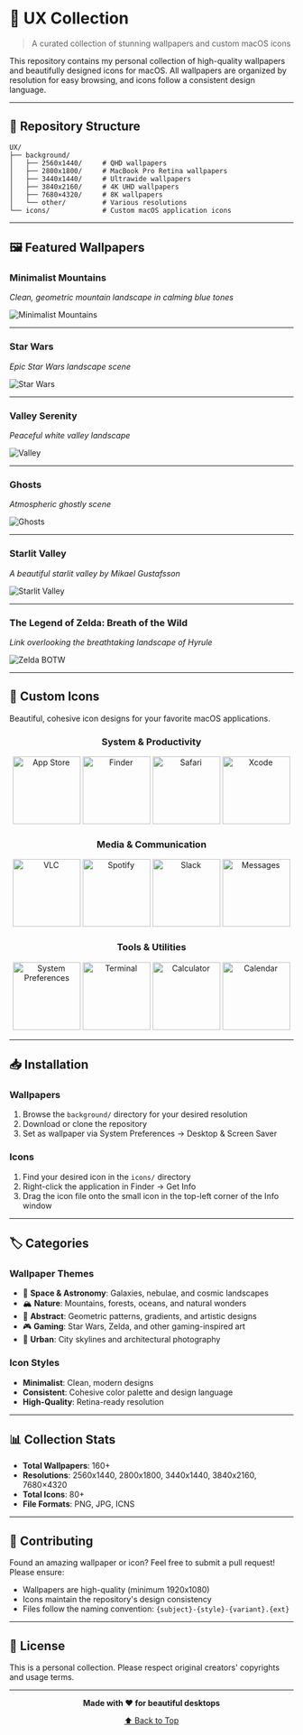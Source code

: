 # 🎨 UX Collection

> A curated collection of stunning wallpapers and custom macOS icons

This repository contains my personal collection of high-quality wallpapers and beautifully designed icons for macOS. All wallpapers are organized by resolution for easy browsing, and icons follow a consistent design language.

---

## 📁 Repository Structure

```
UX/
├── background/
│   ├── 2560x1440/     # QHD wallpapers
│   ├── 2800x1800/     # MacBook Pro Retina wallpapers
│   ├── 3440x1440/     # Ultrawide wallpapers
│   ├── 3840x2160/     # 4K UHD wallpapers
│   ├── 7680×4320/     # 8K wallpapers
│   └── other/         # Various resolutions
└── icons/             # Custom macOS application icons
```

---

## 🖼️ Featured Wallpapers

### Minimalist Mountains
*Clean, geometric mountain landscape in calming blue tones*

![Minimalist Mountains](background/3440x1440/minimalist-mountains-blue.png)

---

### Star Wars
*Epic Star Wars landscape scene*

![Star Wars](background/3440x1440/abstract-purple-smoke.jpg)

---

### Valley Serenity
*Peaceful white valley landscape*

![Valley](background/3440x1440/nature-valley-green.jpg)

---

### Ghosts
*Atmospheric ghostly scene*

![Ghosts](background/7680×4320/ghosts.jpg)

---

### Starlit Valley
*A beautiful starlit valley by Mikael Gustafsson*

![Starlit Valley](background/2560x1440/valley-river-sunset.png)

---

### The Legend of Zelda: Breath of the Wild
*Link overlooking the breathtaking landscape of Hyrule*

![Zelda BOTW](background/3440x1440/the-legend-of-zelda-breath-of-the-wild-link-landscape-sky-scenic.jpg)

---

## 🎯 Custom Icons

Beautiful, cohesive icon designs for your favorite macOS applications.

<div align="center">

### System & Productivity
<img src="icons/app-store.png" width="120" height="120" alt="App Store" />
<img src="icons/finder.icns.png" width="120" height="120" alt="Finder" />
<img src="icons/safari.icns.png" width="120" height="120" alt="Safari" />
<img src="icons/xcode.icns.png" width="120" height="120" alt="Xcode" />

### Media & Communication
<img src="icons/vlc.icns.png" width="120" height="120" alt="VLC" />
<img src="icons/spotify.icns.png" width="120" height="120" alt="Spotify" />
<img src="icons/slack.icns.png" width="120" height="120" alt="Slack" />
<img src="icons/messages.icns.png" width="120" height="120" alt="Messages" />

### Tools & Utilities
<img src="icons/system-preferences.png" width="120" height="120" alt="System Preferences" />
<img src="icons/terminal.icns.png" width="120" height="120" alt="Terminal" />
<img src="icons/calculator.png" width="120" height="120" alt="Calculator" />
<img src="icons/calendar.png" width="120" height="120" alt="Calendar" />

</div>

---

## 📥 Installation

### Wallpapers
1. Browse the `background/` directory for your desired resolution
2. Download or clone the repository
3. Set as wallpaper via System Preferences → Desktop & Screen Saver

### Icons
1. Find your desired icon in the `icons/` directory
2. Right-click the application in Finder → Get Info
3. Drag the icon file onto the small icon in the top-left corner of the Info window

---

## 🏷️ Categories

### Wallpaper Themes
- 🌌 **Space & Astronomy**: Galaxies, nebulae, and cosmic landscapes
- 🏔️ **Nature**: Mountains, forests, oceans, and natural wonders
- 🎨 **Abstract**: Geometric patterns, gradients, and artistic designs
- 🎮 **Gaming**: Star Wars, Zelda, and other gaming-inspired art
- 🌃 **Urban**: City skylines and architectural photography

### Icon Styles
- **Minimalist**: Clean, modern designs
- **Consistent**: Cohesive color palette and design language
- **High-Quality**: Retina-ready resolution

---

## 📊 Collection Stats

- **Total Wallpapers**: 160+
- **Resolutions**: 2560x1440, 2800x1800, 3440x1440, 3840x2160, 7680×4320
- **Total Icons**: 80+
- **File Formats**: PNG, JPG, ICNS

---

## 🤝 Contributing

Found an amazing wallpaper or icon? Feel free to submit a pull request! Please ensure:
- Wallpapers are high-quality (minimum 1920x1080)
- Icons maintain the repository's design consistency
- Files follow the naming convention: `{subject}-{style}-{variant}.{ext}`

---

## 📝 License

This is a personal collection. Please respect original creators' copyrights and usage terms.

---

<div align="center">

**Made with ❤️ for beautiful desktops**

[⬆ Back to Top](#-ux-collection)

</div>
